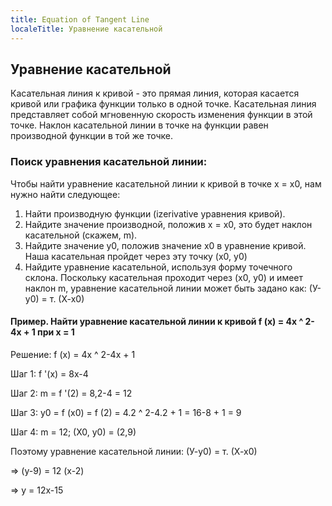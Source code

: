 ```yaml
---
title: Equation of Tangent Line
localeTitle: Уравнение касательной
---
```

## Уравнение касательной

Касательная линия к кривой - это прямая линия, которая касается кривой или графика функции только в одной точке. Касательная линия представляет собой мгновенную скорость изменения функции в этой точке. Наклон касательной линии в точке на функции равен производной функции в той же точке.

### Поиск уравнения касательной линии:

Чтобы найти уравнение касательной линии к кривой в точке x = x0, нам нужно найти следующее:

1.  Найти производную функции (izerivative уравнения кривой).
2.  Найдите значение производной, положив x = x0, это будет наклон касательной (скажем, m).
3.  Найдите значение y0, положив значение x0 в уравнение кривой. Наша касательная пройдет через эту точку (x0, y0)
4.  Найдите уравнение касательной, используя форму точечного склона. Поскольку касательная проходит через (x0, y0) и имеет наклон m, уравнение касательной линии может быть задано как: (У-у0) = т. (Х-х0)

#### Пример. Найти уравнение касательной линии к кривой f (x) = 4x ^ 2-4x + 1 при x = 1

Решение: f (x) = 4x ^ 2-4x + 1

Шаг 1: f '(x) = 8x-4

Шаг 2: m = f '(2) = 8,2-4 = 12

Шаг 3: y0 = f (x0) = f (2) = 4.2 ^ 2-4.2 + 1 = 16-8 + 1 = 9

Шаг 4: m = 12; (X0, y0) = (2,9)

Поэтому уравнение касательной линии: (У-у0) = т. (Х-х0)

\=> (y-9) = 12 (x-2)

\=> y = 12x-15